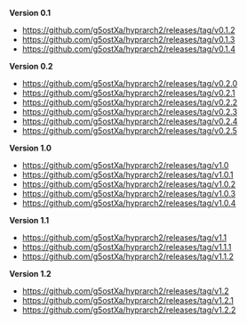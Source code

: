 **Version 0.1**
- https://github.com/g5ostXa/hyprarch2/releases/tag/v0.1.2
- https://github.com/g5ostXa/hyprarch2/releases/tag/v0.1.3
- https://github.com/g5ostXa/hyprarch2/releases/tag/v0.1.4

**Version 0.2**
- https://github.com/g5ostXa/hyprarch2/releases/tag/v0.2.0
- https://github.com/g5ostXa/hyprarch2/releases/tag/v0.2.1
- https://github.com/g5ostXa/hyprarch2/releases/tag/v0.2.2
- https://github.com/g5ostXa/hyprarch2/releases/tag/v0.2.3
- https://github.com/g5ostXa/hyprarch2/releases/tag/v0.2.4
- https://github.com/g5ostXa/hyprarch2/releases/tag/v0.2.5

**Version 1.0**
- https://github.com/g5ostXa/hyprarch2/releases/tag/v1.0
- https://github.com/g5ostXa/hyprarch2/releases/tag/v1.0.1
- https://github.com/g5ostXa/hyprarch2/releases/tag/v1.0.2
- https://github.com/g5ostXa/hyprarch2/releases/tag/v1.0.3
- https://github.com/g5ostXa/hyprarch2/releases/tag/v1.0.4

**Version 1.1**
- https://github.com/g5ostXa/hyprarch2/releases/tag/v1.1
- https://github.com/g5ostXa/hyprarch2/releases/tag/v1.1.1
- https://github.com/g5ostXa/hyprarch2/releases/tag/v1.1.2

**Version 1.2**
- https://github.com/g5ostXa/hyprarch2/releases/tag/v1.2
- https://github.com/g5ostXa/hyprarch2/releases/tag/v1.2.1
- https://github.com/g5ostXa/hyprarch2/releases/tag/v1.2.2